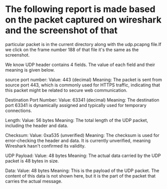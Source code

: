 # The following report is made based on the packet captured on wireshark and the screenshot of that 
  particular packet is in the current directory along with the udp.pcapng file.If we click on the 
  frame number 188 of that file it's the same as the screenshot. 


We know UDP header contains 4 fields. The value of each field and their meaning is given below. 

source port number:
Value: 443 (decimal)
Meaning: The packet is sent from source port 443, which is commonly used for HTTPS traffic, indicating that this packet might be related to secure web communication.

Destination Port Number:
Value: 63341 (decimal)
Meaning: The destination port 63341 is dynamically assigned and typically used for temporary connections.


Length:
Value: 56 bytes
Meaning: The total length of the UDP packet, including the header and data.


Checksum:
Value: 0xa535 (unverified)
Meaning: The checksum is used for error-checking the header and data. It is currently unverified, meaning Wireshark hasn't confirmed its validity.

UDP Payload:
Value: 48 bytes
Meaning: The actual data carried by the UDP packet is 48 bytes in size.

Data:
Value: 48 bytes
Meaning: This is the payload of the UDP packet. The content of this data is not shown here, but it is the part of the packet that carries the actual message.
